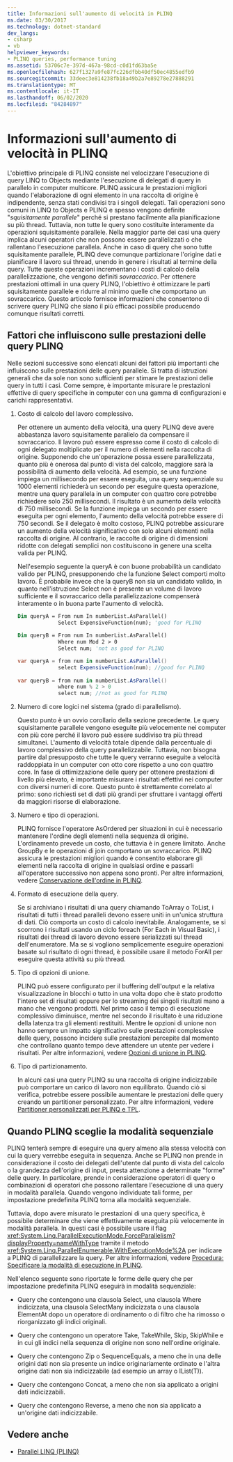 ```yaml
---
title: Informazioni sull'aumento di velocità in PLINQ
ms.date: 03/30/2017
ms.technology: dotnet-standard
dev_langs:
- csharp
- vb
helpviewer_keywords:
- PLINQ queries, performance tuning
ms.assetid: 53706c7e-397d-467a-98cd-c0d1fd63ba5e
ms.openlocfilehash: 627f1327a9fe87fc226dfbb40df50ec4855edfb9
ms.sourcegitcommit: 33deec3e814238fb18a49b2a7e89278e27888291
ms.translationtype: MT
ms.contentlocale: it-IT
ms.lasthandoff: 06/02/2020
ms.locfileid: "84284897"
---
```

# <a name="understanding-speedup-in-plinq"></a>Informazioni sull'aumento di velocità in PLINQ
L'obiettivo principale di PLINQ consiste nel velocizzare l'esecuzione di query LINQ to Objects mediante l'esecuzione di delegati di query in parallelo in computer multicore. PLINQ assicura le prestazioni migliori quando l'elaborazione di ogni elemento in una raccolta di origine è indipendente, senza stati condivisi tra i singoli delegati. Tali operazioni sono comuni in LINQ to Objects e PLINQ e spesso vengono definite "*squisitamente parallele*" perché si prestano facilmente alla pianificazione su più thread. Tuttavia, non tutte le query sono costituite interamente da operazioni squisitamente parallele. Nella maggior parte dei casi una query implica alcuni operatori che non possono essere parallelizzati o che rallentano l'esecuzione parallela. Anche in caso di query che sono tutte squisitamente parallele, PLINQ deve comunque partizionare l'origine dati e pianificare il lavoro sui thread, unendo in genere i risultati al termine della query. Tutte queste operazioni incrementano i costi di calcolo della parallelizzazione, che vengono definiti *sovraccarico*. Per ottenere prestazioni ottimali in una query PLINQ, l'obiettivo è ottimizzare le parti squisitamente parallele e ridurre al minimo quelle che comportano un sovraccarico. Questo articolo fornisce informazioni che consentono di scrivere query PLINQ che siano il più efficaci possibile producendo comunque risultati corretti.  
  
## <a name="factors-that-impact-plinq-query-performance"></a>Fattori che influiscono sulle prestazioni delle query PLINQ  
 Nelle sezioni successive sono elencati alcuni dei fattori più importanti che influiscono sulle prestazioni delle query parallele. Si tratta di istruzioni generali che da sole non sono sufficienti per stimare le prestazioni delle query in tutti i casi. Come sempre, è importante misurare le prestazioni effettive di query specifiche in computer con una gamma di configurazioni e carichi rappresentativi.  
  
1. Costo di calcolo del lavoro complessivo.  
  
     Per ottenere un aumento della velocità, una query PLINQ deve avere abbastanza lavoro squisitamente parallelo da compensare il sovraccarico. Il lavoro può essere espresso come il costo di calcolo di ogni delegato moltiplicato per il numero di elementi nella raccolta di origine. Supponendo che un'operazione possa essere parallelizzata, quanto più è onerosa dal punto di vista del calcolo, maggiore sarà la possibilità di aumento della velocità. Ad esempio, se una funzione impiega un millisecondo per essere eseguita, una query sequenziale su 1000 elementi richiederà un secondo per eseguire questa operazione, mentre una query parallela in un computer con quattro core potrebbe richiedere solo 250 millisecondi. Il risultato è un aumento della velocità di 750 millisecondi. Se la funzione impiega un secondo per essere eseguita per ogni elemento, l'aumento della velocità potrebbe essere di 750 secondi. Se il delegato è molto costoso, PLINQ potrebbe assicurare un aumento della velocità significativo con solo alcuni elementi nella raccolta di origine. Al contrario, le raccolte di origine di dimensioni ridotte con delegati semplici non costituiscono in genere una scelta valida per PLINQ.  
  
     Nell'esempio seguente la queryA è con buone probabilità un candidato valido per PLINQ, presupponendo che la funzione Select comporti molto lavoro. È probabile invece che la queryB non sia un candidato valido, in quanto nell'istruzione Select non è presente un volume di lavoro sufficiente e il sovraccarico della parallelizzazione compenserà interamente o in buona parte l'aumento di velocità.  
  
    ```vb  
    Dim queryA = From num In numberList.AsParallel()  
                 Select ExpensiveFunction(num); 'good for PLINQ  
  
    Dim queryB = From num In numberList.AsParallel()  
                 Where num Mod 2 > 0  
                 Select num; 'not as good for PLINQ  
    ```  
  
    ```csharp  
    var queryA = from num in numberList.AsParallel()  
                 select ExpensiveFunction(num); //good for PLINQ  
  
    var queryB = from num in numberList.AsParallel()  
                 where num % 2 > 0  
                 select num; //not as good for PLINQ  
    ```  
  
2. Numero di core logici nel sistema (grado di parallelismo).  
  
     Questo punto è un ovvio corollario della sezione precedente. Le query squisitamente parallele vengono eseguite più velocemente nei computer con più core perché il lavoro può essere suddiviso tra più thread simultanei. L'aumento di velocità totale dipende dalla percentuale di lavoro complessivo della query parallelizzabile. Tuttavia, non bisogna partire dal presupposto che tutte le query verranno eseguite a velocità raddoppiata in un computer con otto core rispetto a uno con quattro core. In fase di ottimizzazione delle query per ottenere prestazioni di livello più elevato, è importante misurare i risultati effettivi nei computer con diversi numeri di core. Questo punto è strettamente correlato al primo: sono richiesti set di dati più grandi per sfruttare i vantaggi offerti da maggiori risorse di elaborazione.  
  
3. Numero e tipo di operazioni.  
  
     PLINQ fornisce l'operatore AsOrdered per situazioni in cui è necessario mantenere l'ordine degli elementi nella sequenza di origine. L'ordinamento prevede un costo, che tuttavia è in genere limitato. Anche GroupBy e le operazioni di join comportano un sovraccarico. PLINQ assicura le prestazioni migliori quando è consentito elaborare gli elementi nella raccolta di origine in qualsiasi ordine e passarli all'operatore successivo non appena sono pronti. Per altre informazioni, vedere [Conservazione dell'ordine in PLINQ](order-preservation-in-plinq.md).  
  
4. Formato di esecuzione della query.  
  
     Se si archiviano i risultati di una query chiamando ToArray o ToList, i risultati di tutti i thread paralleli devono essere uniti in un'unica struttura di dati. Ciò comporta un costo di calcolo inevitabile. Analogamente, se si scorrono i risultati usando un ciclo foreach (For Each in Visual Basic), i risultati dei thread di lavoro devono essere serializzati sul thread dell'enumeratore. Ma se si vogliono semplicemente eseguire operazioni basate sul risultato di ogni thread, è possibile usare il metodo ForAll per eseguire questa attività su più thread.  
  
5. Tipo di opzioni di unione.  
  
     PLINQ può essere configurato per il buffering dell'output e la relativa visualizzazione in blocchi o tutto in una volta dopo che è stato prodotto l'intero set di risultati oppure per lo streaming dei singoli risultati mano a mano che vengono prodotti. Nel primo caso il tempo di esecuzione complessivo diminuisce, mentre nel secondo il risultato è una riduzione della latenza tra gli elementi restituiti.  Mentre le opzioni di unione non hanno sempre un impatto significativo sulle prestazioni complessive delle query, possono incidere sulle prestazioni percepite dal momento che controllano quanto tempo deve attendere un utente per vedere i risultati. Per altre informazioni, vedere [Opzioni di unione in PLINQ](merge-options-in-plinq.md).  
  
6. Tipo di partizionamento.  
  
     In alcuni casi una query PLINQ su una raccolta di origine indicizzabile può comportare un carico di lavoro non equilibrato. Quando ciò si verifica, potrebbe essere possibile aumentare le prestazioni delle query creando un partitioner personalizzato. Per altre informazioni, vedere [Partitioner personalizzati per PLINQ e TPL](custom-partitioners-for-plinq-and-tpl.md).  
  
## <a name="when-plinq-chooses-sequential-mode"></a>Quando PLINQ sceglie la modalità sequenziale  
 PLINQ tenterà sempre di eseguire una query almeno alla stessa velocità con cui la query verrebbe eseguita in sequenza. Anche se PLINQ non prende in considerazione il costo dei delegati dell'utente dal punto di vista del calcolo o la grandezza dell'origine di input, presta attenzione a determinate "forme" delle query. In particolare, prende in considerazione operatori di query o combinazioni di operatori che possono rallentare l'esecuzione di una query in modalità parallela. Quando vengono individuate tali forme, per impostazione predefinita PLINQ torna alla modalità sequenziale.  
  
 Tuttavia, dopo avere misurato le prestazioni di una query specifica, è possibile determinare che viene effettivamente eseguita più velocemente in modalità parallela. In questi casi è possibile usare il flag <xref:System.Linq.ParallelExecutionMode.ForceParallelism?displayProperty=nameWithType> tramite il metodo <xref:System.Linq.ParallelEnumerable.WithExecutionMode%2A> per indicare a PLINQ di parallelizzare la query. Per altre informazioni, vedere [Procedura: Specificare la modalità di esecuzione in PLINQ](how-to-specify-the-execution-mode-in-plinq.md).  
  
 Nell'elenco seguente sono riportate le forme delle query che per impostazione predefinita PLINQ eseguirà in modalità sequenziale:  
  
- Query che contengono una clausola Select, una clausola Where indicizzata, una clausola SelectMany indicizzata o una clausola ElementAt dopo un operatore di ordinamento o di filtro che ha rimosso o riorganizzato gli indici originali.  
  
- Query che contengono un operatore Take, TakeWhile, Skip, SkipWhile e in cui gli indici nella sequenza di origine non sono nell'ordine originale.  
  
- Query che contengono Zip o SequenceEquals, a meno che in una delle origini dati non sia presente un indice originariamente ordinato e l'altra origine dati non sia indicizzabile (ad esempio un array o IList(T)).  
  
- Query che contengono Concat, a meno che non sia applicato a origini dati indicizzabili.  
  
- Query che contengono Reverse, a meno che non sia applicato a un'origine dati indicizzabile.  
  
## <a name="see-also"></a>Vedere anche

- [Parallel LINQ (PLINQ)](introduction-to-plinq.md)
